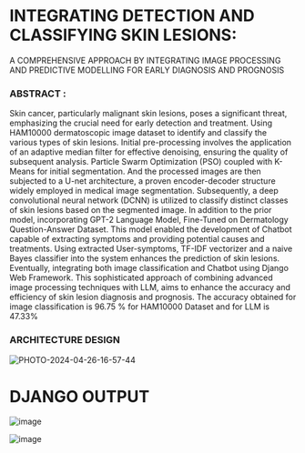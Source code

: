# INTEGRATING DETECTION AND CLASSIFYING SKIN LESIONS:
A COMPREHENSIVE APPROACH BY INTEGRATING IMAGE PROCESSING AND PREDICTIVE MODELLING FOR EARLY DIAGNOSIS AND PROGNOSIS

### ABSTRACT : 
Skin cancer, particularly malignant skin lesions, poses a significant threat, emphasizing
the crucial need for early detection and treatment. Using HAM10000 dermatoscopic image dataset to
identify and classify the various types of skin lesions. Initial pre-processing involves the application of
an adaptive median filter for effective denoising, ensuring the quality of subsequent analysis. Particle
Swarm Optimization (PSO) coupled with K-Means for initial segmentation. And the processed images
are then subjected to a U-net architecture, a proven encoder-decoder structure widely employed in
medical image segmentation. Subsequently, a deep convolutional neural network (DCNN) is utilized to
classify distinct classes of skin lesions based on the segmented image. In addition to the prior model,
incorporating GPT-2 Language Model, Fine-Tuned on Dermatology Question-Answer Dataset. This
model enabled the development of Chatbot capable of extracting symptoms and providing potential
causes and treatments. Using extracted User-symptoms, TF-IDF vectorizer and a naive Bayes classifier
into the system enhances the prediction of skin lesions. Eventually, integrating both image classification
and Chatbot using Django Web Framework. This sophisticated approach of combining advanced image
processing techniques with LLM, aims to enhance the accuracy and efficiency of skin lesion diagnosis
and prognosis. The accuracy obtained for image classification is 96.75 % for HAM10000 Dataset and
for LLM is 47.33%


 ### ARCHITECTURE DESIGN

 ![PHOTO-2024-04-26-16-57-44](https://github.com/AkashR0712/INTEGRATING-DETECTION-AND-CLASSIFYING-SKIN-LESIONS/assets/122616990/ace10be0-d8da-4d6b-9fb1-1f3f7b887036)


 # DJANGO OUTPUT 
 ![image](https://github.com/AkashR0712/INTEGRATING-DETECTION-AND-CLASSIFYING-SKIN-LESIONS/assets/122616990/bce1e55b-609f-43f6-8ead-7c1362065541) 

  ![image](https://github.com/AkashR0712/INTEGRATING-DETECTION-AND-CLASSIFYING-SKIN-LESIONS/assets/122616990/ff698730-16a6-4960-a497-f7ca86865124)

